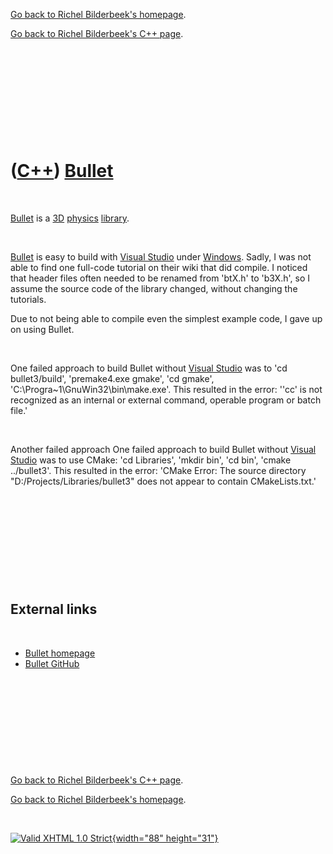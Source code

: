 [Go back to Richel Bilderbeek's homepage](index.htm).

[Go back to Richel Bilderbeek's C++ page](Cpp.htm).

 

 

 

 

 

([C++](Cpp.htm)) [Bullet](CppBullet.htm)
========================================

 

[Bullet](CppBullet.htm) is a [3D](Cpp3d.htm) [physics](CppPhysics.htm)
[library](CppLibrary.htm).

 

[Bullet](CppBullet.htm) is easy to build with [Visual
Studio](CppVisualStudio.htm) under [Windows](CppWindows.htm). Sadly, I
was not able to find one full-code tutorial on their wiki that did
compile. I noticed that header files often needed to be renamed from
'btX.h' to 'b3X.h', so I assume the source code of the library changed,
without changing the tutorials.

Due to not being able to compile even the simplest example code, I gave
up on using Bullet.

 

One failed approach to build Bullet without [Visual
Studio](CppVisualStudio.htm) was to 'cd bullet3/build', 'premake4.exe
gmake', 'cd gmake', 'C:\\Progra\~1\\GnuWin32\\bin\\make.exe'. This
resulted in the error: ''cc' is not recognized as an internal or
external command, operable program or batch file.'

 

Another failed approach One failed approach to build Bullet without
[Visual Studio](CppVisualStudio.htm) was to use CMake: 'cd Libraries',
'mkdir bin', 'cd bin', 'cmake ../bullet3'. This resulted in the error:
'CMake Error: The source directory "D:/Projects/Libraries/bullet3" does
not appear to contain CMakeLists.txt.'

 

 

 

 

 

External links
--------------

 

-   [Bullet homepage](http://bulletphysics.org)
-   [Bullet GitHub](https://github.com/erwincoumans/bullet3)

 

 

 

 

 

[Go back to Richel Bilderbeek's C++ page](Cpp.htm).

[Go back to Richel Bilderbeek's homepage](index.htm).

 

[![Valid XHTML 1.0 Strict](valid-xhtml10.png){width="88"
height="31"}](http://validator.w3.org/check?uri=referer)
